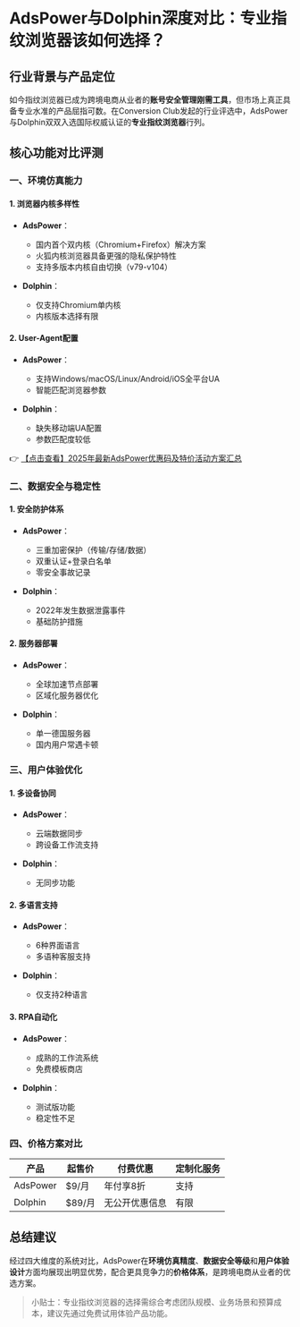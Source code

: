 # AdsPower与Dolphin深度对比：专业指纹浏览器该如何选择？

## 行业背景与产品定位

如今指纹浏览器已成为跨境电商从业者的**账号安全管理刚需工具**，但市场上真正具备专业水准的产品屈指可数。在Conversion Club发起的行业评选中，AdsPower与Dolphin双双入选国际权威认证的**专业指纹浏览器**行列。

## 核心功能对比评测

### 一、环境仿真能力

#### 1. 浏览器内核多样性
- **AdsPower**：
  - 国内首个双内核（Chromium+Firefox）解决方案
  - 火狐内核浏览器具备更强的隐私保护特性
  - 支持多版本内核自由切换（v79-v104）
  
- **Dolphin**：
  - 仅支持Chromium单内核
  - 内核版本选择有限

#### 2. User-Agent配置
- **AdsPower**：
  - 支持Windows/macOS/Linux/Android/iOS全平台UA
  - 智能匹配浏览器参数
  
- **Dolphin**：
  - 缺失移动端UA配置
  - 参数匹配度较低

👉 [【点击查看】2025年最新AdsPower优惠码及特价活动方案汇总](https://bit.ly/adspower_free)

### 二、数据安全与稳定性

#### 1. 安全防护体系
- **AdsPower**：
  - 三重加密保护（传输/存储/数据）
  - 双重认证+登录白名单
  - 零安全事故记录

- **Dolphin**：
  - 2022年发生数据泄露事件
  - 基础防护措施

#### 2. 服务器部署
- **AdsPower**：
  - 全球加速节点部署
  - 区域化服务器优化

- **Dolphin**：
  - 单一德国服务器
  - 国内用户常遇卡顿

### 三、用户体验优化

#### 1. 多设备协同
- **AdsPower**：
  - 云端数据同步
  - 跨设备工作流支持

- **Dolphin**：
  - 无同步功能

#### 2. 多语言支持
- **AdsPower**：
  - 6种界面语言
  - 多语种客服支持

- **Dolphin**：
  - 仅支持2种语言

#### 3. RPA自动化
- **AdsPower**：
  - 成熟的工作流系统
  - 免费模板商店

- **Dolphin**：
  - 测试版功能
  - 稳定性不足

### 四、价格方案对比

| 产品      | 起售价 | 付费优惠       | 定制化服务 |
|-----------|--------|----------------|------------|
| AdsPower  | $9/月  | 年付享8折      | 支持       |
| Dolphin   | $89/月 | 无公开优惠信息 | 有限       |

## 总结建议

经过四大维度的系统对比，AdsPower在**环境仿真精度**、**数据安全等级**和**用户体验设计**方面均展现出明显优势，配合更具竞争力的**价格体系**，是跨境电商从业者的优选方案。

> 小贴士：专业指纹浏览器的选择需综合考虑团队规模、业务场景和预算成本，建议先通过免费试用体验产品功能。